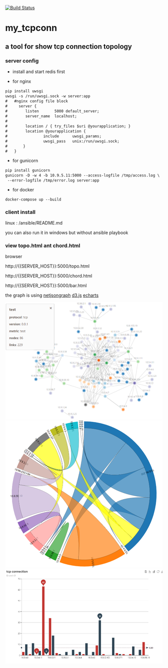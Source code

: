 [![Build Status](https://travis-ci.org/4admin2root/my_tcpconn.svg?branch=master)](https://travis-ci.org/4admin2root/my_tcpconn)
# my_tcpconn
## a tool for show tcp connection topology


### server config
* install and start redis first

* for nginx
```
pip install uwsgi
uwsgi -s /run/uwsgi.sock -w server:app
#   #nginx config file block
#     server {
#        listen       5000 default_server;
#        server_name  localhost;
#
#        location / { try_files $uri @yourapplication; }
#        location @yourapplication {
#                include      uwsgi_params;
#                uwsgi_pass   unix:/run/uwsgi.sock;
#       }
#   }
 ```

 * for gunicorn
 ```
 pip install gunicorn
gunicorn -D -w 4 -b 10.9.5.11:5000 --access-logfile /tmp/access.log \
  --error-logfile /tmp/error.log server:app

 ```
 * for docker 
```text
docker-compose up --build
```
 ### client install
 
 linux : /ansible/README.md
 
 you can also run it in windows but without ansible playbook
 
 ### view topo.html ant chord.html
 
browser
 
http://{{SERVER_HOST}}:5000/topo.html

http://{{SERVER_HOST}}:5000/chord.html

http://{{SERVER_HOST}}:5000/bar.html

the graph is using 
[netjsongraph](https://github.com/netjson/netjsongraph.js)
[d3.js](https://d3js.org/)
[echarts](http://echarts.baidu.com/)

![](https://github.com/4admin2root/my_tcpconn/raw/master/test/demo.png)
![](https://github.com/4admin2root/my_tcpconn/raw/master/test/demo2.png)
![](https://github.com/4admin2root/my_tcpconn/raw/master/test/bar.png)


